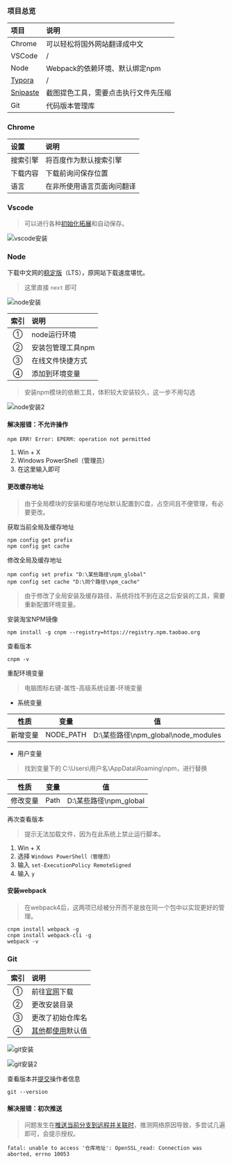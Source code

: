 ### 项目总览

项目 | 说明
:- | :-
Chrome | 可以轻松将国外网站翻译成中文
VSCode | /
Node | Webpack的依赖环境、默认绑定npm
[Typora](https://www.typora.io/) | /
[Snipaste](https://www.snipaste.com/) | 截图提色工具，需要点击执行文件先压缩 
Git | 代码版本管理库

### Chrome

设置 | 说明
:- | :-
搜索引擎 | 将百度作为默认搜索引擎
下载内容 | 下载前询问保存位置
语言 | 在非所使用语言页面询问翻译

### Vscode 
> 可以进行各种[初始化拓展](https://github.com/SpringLoach/origin-2021/blob/main/小功能/VS-Code.md)和自动保存。

![vscode安装](./img/vscode安装.png)

### Node

下载中文网的[稳定版](http://nodejs.cn/download/current/)（LTS），原网站下载速度堪忧。  

> 这里直接 `next` 即可  
> 
![node安装](./img/node安装.png)  

索引 | 说明
:-: | :-
① | node运行环境
② | 安装包管理工具npm
③ | 在线文件快捷方式
④ | 添加到环境变量

> 安装npm模块的依赖工具，体积较大安装较久，这一步不用勾选

![node安装2](./img/node安装2.png)

#### 解决报错：不允许操作

```shell    
npm ERR! Error: EPERM: operation not permitted
```
1. Win + X
2. Windows PowerShell（管理员）
3. 在这里输入即可

#### 更改缓存地址
> 由于全局模块的安装和缓存地址默认配置到C盘，占空间且不便管理，有必要更改。

获取当前全局及缓存地址
```shell
npm config get prefix
npm config get cache
```

修改全局及缓存地址
```shell
npm config set prefix "D:\某些路径\npm_global"
npm config set cache "D:\同个路径\npm_cache"
```

> 由于修改了全局安装及缓存路径，系统将找不到在这之后安装的工具，需要重新配置环境变量。

安装淘宝NPM镜像
```shell
npm install -g cnpm --registry=https://registry.npm.taobao.org
```
查看版本
```shell
cnpm -v
```

重配环境变量
> 电脑图标右键-属性-高级系统设置-环境变量

- 系统变量

性质 | 变量 | 值
:-: | :-: | :-: 
新增变量 | NODE_PATH | D:\某些路径\npm_global\node_modules

- 用户变量
> 找到变量下的 C:\Users\用户名\AppData\Roaming\npm，进行替换

性质 | 变量 | 值
:-: | :-: | :-: 
修改变量 | Path | D:\某些路径\npm_global

再次查看版本  
> 提示无法加载文件，因为在此系统上禁止运行脚本。  

1. Win + X
2. 选择 `Windows PowerShell（管理员）`
3. 输入 `set-ExecutionPolicy RemoteSigned`
4. 输入 `y`

#### 安装webpack
> 在webpack4后，这两项已经被分开而不是放在同一个包中以实现更好的管理。 

```shell
cnpm install webpack -g
cnpm install webpack-cli -g
webpack -v
```

### Git

索引 | 说明
:-: | :-
① | 前往[官网](https://git-scm.com/downloads)下载
② | 更改安装目录
③ | 更改了初始仓库名
④ | [其他](https://www.cnblogs.com/xueweisuoyong/p/11914045.html)都[使用](https://www.cnblogs.com/qingmuchuanqi48/articles/15088196.html)默认值 

![git安装](./img/git安装.png)

![git安装2](./img/git安装2.png)

查看版本并[提交](https://github.com/SpringLoach/origin-2021/blob/main/git/Git速查.md#提交操作者信息)操作者信息  
```shell
git --version
```

#### 解决报错：初次推送
> 问题发生在[推送当前分支到远程并关联时](https://github.com/SpringLoach/origin-2021/blob/main/git/Git速查.md#将本地仓库关联并推送到远程库)，推测网络原因导致，多尝试几遍即可，会提示授权。  

```shell
fatal: unable to access '仓库地址': OpenSSL_read: Connection was aborted, errno 10053
```

